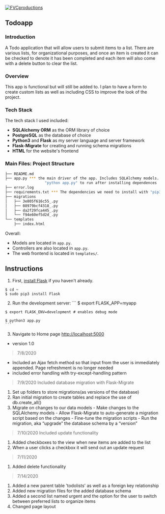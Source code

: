 <a href="http://fvcproductions.com"><img src="https://avatars1.githubusercontent.com/u/4284691?v=3&s=200" title="FVCproductions" alt="FVCproductions"></a>

<!-- [![FVCproductions](https://avatars1.githubusercontent.com/u/4284691?v=3&s=200)](http://fvcproductions.com) -->


Todoapp
---

### Introduction

A Todo application that will allow users to submit items to a list. There are various lists, for organizational purposes, and once an item is created it can be checked to denote it has been completed and each item will also come with a delete button to clear the list.

### Overview

This app is functional but will still be added to. I plan to have a form to create custom lists as well as including CSS to improve the look of the project.

### Tech Stack

The tech stack I used included:

* **SQLAlchemy ORM** as the ORM library of choice
* **PostgreSQL** as the database of choice
* **Python3** and **Flask** as my server language and server framework
* **Flask-Migrate** for creating and running schema migrations
* **HTML** for the website's frontend

### Main Files: Project Structure

  ```sh
  ├── README.md
  ├── app.py *** the main driver of the app. Includes SQLAlchemy models.
                    "python app.py" to run after installing dependences
  ├── error.log
  ├── requirements.txt *** The dependencies we need to install with "pip3 install -r requirements.txt"
  ├── migrations
  │   ├── 3e805f616c55_.py
  │   ├── 08979bcf4318_.py
  │   ├── da2f29fca445_.py
  │   └── f94e60ef5d2d_.py
  └── templates
      ├── index.html
  ```

  Overall:
  * Models are located in `app.py`.
  * Controllers are also located in `app.py`.
  * The web frontend is located in `templates/`.


  Instructions
  -----
  1. First, [install Flask](http://flask.pocoo.org/docs/1.0/installation/#install-flask) if you haven't already.

    
    $ cd ~
    $ sudo pip3 install Flask
    

  2. Run the development server:
    ```
    $ export FLASK_APP=myapp
    
    $ export FLASK_ENV=development # enables debug mode
    
    $ python3 app.py
    ```

  3. Navigate to Home page [http://localhost:5000](http://localhost:5000)





- version 1.0
> 7/8/2020
- Included an Ajax fetch method so that input from the user is immediately appended. Page refreshment is no longer needed
- included error handling with try-except-handling pattern
>7/9/2020
Included database migration with Flask-Migrate
  1. Set up folders to store migrations(as versions of the database)
  2. Ran initial migration to create tables and replace the use of db.create_all()
  3. Migrate on changes to our data models
    - Make changes to the SQLAlchemy models
    - Allow Flask-Migrate to auto-generate a migration script based on the changes
    - Fine-tune the migration scripts
    - Run the migration, aka “upgrade” the database schema by a “version”
>7/10/2020 Included update functionality
1. Added checkboxes to the view when new items are added to the list
2. When a user clicks a checkbox it will send out an update request
>7/11/2020
1. Added delete functionality
>7/14/2020
1. Added a new parent table 'todolists'  as well as a foreign key relationship
2. Added new migration files for the added database schema
3. Added a second list named urgent and the option for the user to switch between preferred lists
to organize items
4. Changed page layout
